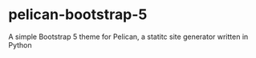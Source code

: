 # pelican-bootstrap-5
A simple Bootstrap 5 theme for Pelican, a statitc site generator written in Python
